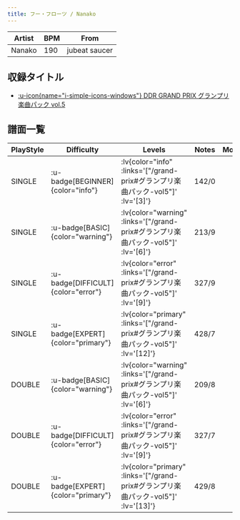 ```yaml
---
title: フー・フローツ / Nanako
---
```


|Artist|BPM|From|
|------|---|----|
|Nanako|190|jubeat saucer|

## 収録タイトル

- [ :u-icon{name="i-simple-icons-windows"} DDR GRAND PRIX グランプリ楽曲パック vol.5](/grand-prix#グランプリ楽曲パック-vol5)

## 譜面一覧

|PlayStyle|Difficulty|Levels|Notes|Movie|
|---------|----------|------|-----|-----|
|SINGLE| :u-badge[BEGINNER]{color="info"} | :lv{color="info" :links='["/grand-prix#グランプリ楽曲パック-vol5"]' :lv='[3]'} |142/0||
|SINGLE| :u-badge[BASIC]{color="warning"} | :lv{color="warning" :links='["/grand-prix#グランプリ楽曲パック-vol5"]' :lv='[6]'} |213/9||
|SINGLE| :u-badge[DIFFICULT]{color="error"} | :lv{color="error" :links='["/grand-prix#グランプリ楽曲パック-vol5"]' :lv='[9]'} |327/9||
|SINGLE| :u-badge[EXPERT]{color="primary"} | :lv{color="primary" :links='["/grand-prix#グランプリ楽曲パック-vol5"]' :lv='[12]'} |428/7||
|DOUBLE| :u-badge[BASIC]{color="warning"} | :lv{color="warning" :links='["/grand-prix#グランプリ楽曲パック-vol5"]' :lv='[6]'} |209/8||
|DOUBLE| :u-badge[DIFFICULT]{color="error"} | :lv{color="error" :links='["/grand-prix#グランプリ楽曲パック-vol5"]' :lv='[9]'} |327/7||
|DOUBLE| :u-badge[EXPERT]{color="primary"} | :lv{color="primary" :links='["/grand-prix#グランプリ楽曲パック-vol5"]' :lv='[13]'} |429/8||
